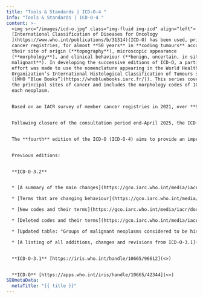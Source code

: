 ```yaml
---
title: "Tools & Standards | ICD-O-4 "
info: "Tools & Standards | ICD-O-4 "
content: >-
  <img src="/images/icd-o.jpg" class="img-fluid img-icd" align="left"> The
  [International Classification of Diseases for Oncology
  ](https://www.who.int/publications/b/31314)(ICD-O) has been used, primarily by
  cancer registries, for almost **50 years** in **coding tumours** according to
  their site of origin (**topography**), microscopic appearance
  (**morphology**), and clinical behaviour (**benign, uncertain, in situ or
  malignant**). In developing the successive editions of ICD-O, a particular
  effort was made to use the nomenclature appearing in the World Health
  Organization’s International Histological Classification of Tumours series
  ([WHO “Blue Books”](https://whobluebooks.iarc.fr/)). This series covers all
  the principal sites of cancer and includes the morphology codes of ICD-O for
  each neoplasm.   


  Based on an IACR survey of member cancer registries in 2021, over **90%** of the respondents (250 of 276) agreed to an update of **ICD-O-3.2** by the addition of a fifth digit to the existing four-digit morphology code. Following the **5th Edition of the WHO Classification of Tumours** (WCT), a beta version of ICD-O-4 was developed and disseminated for open consultation by IARC on the WCT website.  


  Following closure of the consultation period end-April 2025, the ICD-O-4 codes were finalized. The main changes in comparison to ICD-O-3.2 include the addition of a 5th alphanumeric digit to the morphology code, changes in the first four digits of morphology codes, changes of behaviour codes (e.g. pituitary adenoma code changed from /1 to /3), a new topography code for gastroesophageal junction (C16.7), detailed codes for extrahepatic bile ducts (C24.2, C24.3) and cystic duct (C24.4), change of the code for anal skin cancer from skin to anus (C44.5 to C21.3) and an optional additional digit in the topography code.    


  The **fourth** edition of the ICD-O (ICD-O-4) aims to provide an improved structure of unique codes to existent and newly defined tumour entities and has been harmonised with the International Classification of Diseases 11th Edition (ICD-11). **ICD-O-4 will be available end-2025** as a **freely available peer-reviewed article** together with the main tables (topography and morphology), and the list of changes from ICD-O-3.2. The required check and conversion tools are also being updated.  


  Previous editions: 


  **ICD-O-3.2**  


  * [A summary of the main changes](https://gco.iarc.who.int/media/iacr/docs/3.1%20to%203.2%20-%20Summary%20of%20main%20changes.pdf) 

  * [Terms that are changing behaviour](https://gco.iarc.who.int/media/iacr/docs/3.1%20to%203.2%20-%20Terms%20that%20are%20changing%20behaviour.pdf) 

  * [New codes and their terms](https://gco.iarc.who.int/media/iacr/docs/3.1%20to%203.2%20-%20New%20codes%20and%20their%20terms.pdf) 

  * [Deleted codes and their terms](https://gco.iarc.who.int/media/iacr/docs/3.1%20to%203.2%20-%20Deleted%20codes%20and%20their%20terms-09102020.pdf) 

  * [Updated table: "Groups of malignant neoplasms considered to be histologically different for the purpose of defining multiple tumours"](https://gco.iarc.who.int/media/iacr/docs/Multiple_primaries_ICD-O-3.2_06102020.xls) to be used with ICD-O-3.2 (The rest of the multiple primary rules remain unchanged.) 

  * [A listing of all additions, changes and revisions from ICD-O-3.1](https://gco.iarc.who.int/media/iacr/docs/CD-O-3.2Changes_update09102020.xls) 


  **ICD-O-3.1** [https://iris.who.int/handle/10665/96612](<>) 


  **ICD-O** [https://apps.who.int/iris/handle/10665/42344](<>)
SEOmetaData:
  metaTitle: "{{ title }}"
---
```

